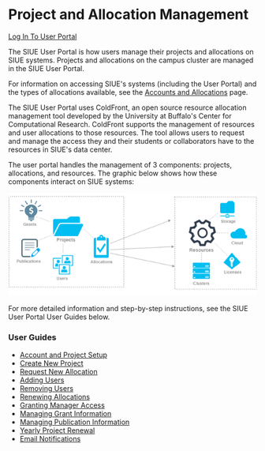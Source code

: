 # Project and Allocation Management <!-- {docsify-ignore-all} -->

[Log In To User Portal](https://coldfront.hpc.siue.edu)

The SIUE User Portal is how users manage their projects and allocations on SIUE systems. Projects and allocations on the campus cluster are managed in the SIUE User Portal.

For information on accessing SIUE's systems (including the User Portal) and the types of allocations available, see the [Accounts and Allocations](accounts-and-allocations.md) page.

The SIUE User Portal uses ColdFront, an open source resource allocation management tool developed by the University at Buffalo's Center for Computational Research. ColdFront supports the management of resources and user allocations to those resources. The tool allows users to request and manage the access they and their students or collaborators have to the resources in SIUE's data center.

The user portal handles the management of 3 components: projects, allocations, and resources. The graphic below shows how these components interact on SIUE systems:

![ColdFront overview](_media/project_and_allocation_management/coldfront_overview.png)

For more detailed information and step-by-step instructions, see the SIUE User Portal User Guides below.

### User Guides
- [Account and Project Setup](user_guides/account-and-project-setup.md)
- [Create New Project](user_guides/create-new-project.md)
- [Request New Allocation](user_guides/request-new-allocation.md)
- [Adding Users](user_guides/adding-users.md)
- [Removing Users](user_guides/removing-users.md)
- [Renewing Allocations](user_guides/renewing-allocations.md)
- [Granting Manager Access](user_guides/granting-manager-access.md)
- [Managing Grant Information](user_guides/managing-grant-information.md)
- [Managing Publication Information](user_guides/managing-publication-information.md)
- [Yearly Project Renewal](user_guides/yearly-project-renewal.md)
- [Email Notifications](user_guides/email-notifications.md)
<!-- - [Add Billing Information](user_guides/adding-billing-information.md) -->
